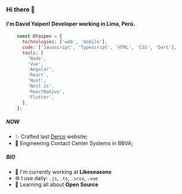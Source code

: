 ### Hi there 👋 
#### I'm David Yaipen! Developer working in Lima, Perú.

```javascript
    const OYaipen = {
      technologies: ['web', 'mobile'],
      code: ['Javascript', 'Typescript', 'HTML', 'CSS', 'Dart'],
      tools: [
        'Node',
        'Vue',
        'Angular',
        'React',
        'Nuxt',
        'Nest Js',
        'ReactNative',
        'Flutter',
      ],
    };
```

##### NOW
- ✨ Crafted last [Derco](https://www.derco.com.pe) website;
- 💬 Engineering Contact Center Systems in BBVA;


##### BIO
- 🏢 I'm currently working at **Likeseasons**
- ⚙️ I use daily: `.js`, `.ts`, `.scss`, `.vue`
- 🌱 Learning all about **Open Source**



<!--
**OYaipen/OYaipen** is a ✨ _special_ ✨ repository because its `README.md` (this file) appears on your GitHub profile.

Here are some ideas to get you started:

- 🔭 I’m currently working on ...
- 🌱 I’m currently learning ...
- 👯 I’m looking to collaborate on ...
- 🤔 I’m looking for help with ...
- 💬 Ask me about ...
- 📫 How to reach me: ...
- 😄 Pronouns: ...
- ⚡ Fun fact: ...
-->
